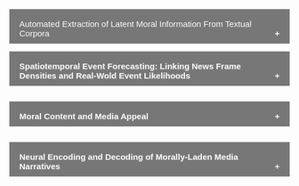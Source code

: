 <style>
.collapsible {
    background-color: #777;
    color: white;
    cursor: pointer;
    padding: 18px;
    width: 100%;
    border: none;
    text-align: left;
    outline: none;
    font-size: 15px;
    padding-bottom:10px;
}

.active, .collapsible:hover {
    background-color: #555;
}

.collapsible:after {
    content: '\002B';
    color: white;
    font-weight: bold;
    float: right;
    margin-left: 5px;
}

.active:after {
    content: "\2212";
}

.content {
    padding: 0 18px;
    max-height: 0;
    overflow: hidden;
    transition: max-height 0.2s ease-out;
    background-color: #f1f1f1;
}
</style>

<!-- <i class="fa fa-globe-americas"></i> -->

<body>
<button class="collapsible">Automated Extraction of Latent Moral Information From Textual Corpora</button>
<div class="content" markdown="1">

A majority of our behaviors and decisions, from voting [(Morgan, Skitka, & Wisneski, 2010)](https://spssi.onlinelibrary.wiley.com/doi/full/10.1111/j.1530-2415.2010.01204.x) and protesting [(Mooijman et al., 2018)](https://www.nature.com/articles/s41562-018-0353-0) to message sharing [(Van Bavel et al., 2017)](http://www.pnas.org/content/114/28/7313.short) and persuasion [(Feinberg & Willer, 2013)](http://journals.sagepub.com/doi/abs/10.1177/0956797612449177) are executed in reference to a set of moral values that prescribe what is best for society as a whole.

According to [Moral Foundations Theory](https://www.sciencedirect.com/science/article/pii/B9780124072367000024), these moral values are innate and universal across human beings from different cultures. So far, five moral foundations have been identified: **care/harm** (involving intuitions of sympathy, compassion, and nurturance), **fairness/cheating** (including notions of rights and justice), **loyalty/betrayal** (supporting moral obligations of patriotism and “us vs. them” thinking), **authority/subversion** (including concerns about traditions and maintaining social order), and **sanctity/desecration** (including moral disgust and spiritual concerns about treating the body as a temple).

Recent research has shown that these moral values are also prevalent in a wide variety of media content, ranging from non-fictional media such as news articles [(Clifford & Jerit, 2013)](https://www.journals.uchicago.edu/doi/abs/10.1017/S0022381613000492) and Tweets [(Garten et al., 2018)](https://link.springer.com/article/10.3758/s13428-017-0875-9) to fictional media encompassing television shows [(Weber et al., 2008)](https://www.tandfonline.com/doi/abs/10.1080/15213260802509993), movies [(Lewis et al., 2017)](https://www.tandfonline.com/doi/abs/10.1080/10510974.2017.1340903), and song-lyrics [(Hahn et al., 2018)](https://www.tandfonline.com/doi/abs/10.1080/10510974.2018.1447493). However, given the latent, intuitive nature that underlies human moral judgment [(Haidt, 2001)](), and the increasing amount of freely available text corpora, extracting and classifying these moral values at scale is a challenging task.

In an attempt to increase the reliability, as well as validity of extracting the latent moral information contained in textual narratives, our lab has developed the [Moral Narrative Analyzer (MoNA)](https://mnl.ucsb.edu/mona/), a freely available online coding and analysis platform. MoNA combines both human-annoated, as well as computational content-analytical methods for moral sentiment classification. In a series of six studies [(Weber et al., 2018)](https://www.tandfonline.com/doi/abs/10.1080/19312458.2018.1447656), we have utilized MoNA and demonstrated that an intuitive highlighting task, executed by a large crowd of human coders achieves highest inter-coder reliabilities.

My recent work in this area has focused on expanding MoNA's capabilities to _automatically_ extract moral information from text narratives that are too large and ephemeral for human annotation. By harnessing the combined power of both human-annotated and algorithmic, machine-learning content classifications, we are currently developing an extension of the [Moral Foundations Dictionary](http://moralfoundations.org/sites/default/files/files/downloads/moral%20foundations%20dictionary.dic) to measure the degree to which text narratives contain moral information.
</div>


<button class="collapsible"><b>Spatiotemporal Event Forecasting: Linking News Frame Densities and Real-Wold Event Likelihoods</b></button>
<div class="content" markdown="1">

The problem of forecasting real-world events has long been of interest for statisticians and researchers of international relations. Attempts have been made to forecast a wide variety of events, spanning [social unrest in East Asia](https://www.hindawi.com/journals/ddns/2017/8180272/abs/), [material conflicts in the Balkans](https://link.springer.com/chapter/10.1007/1-4020-4390-2_8) and the [Middle East](https://link.springer.com/chapter/10.1007/978-1-4614-5311-6_8). By relying on [_Hidden Markov Models_](https://www.google.com/url?sa=t&rct=j&q=&esrc=s&source=web&cd=1&cad=rja&uact=8&ved=2ahUKEwijhLLp-aDdAhUBFywKHQWaCOUQFjAAegQIAhAC&url=http%3A%2F%2Fai.stanford.edu%2F~pabbeel%2Fdepth_qual%2FRabiner_Juang_hmms.pdf&usg=AOvVaw1H740xvY8Ulz7gEtCfa3z3), a class of stochastic sequencing models, unfolding streams of events were utilized to forecast likely sequences following the most recent events with accuracies up to 82%.

My work in this area extends these previous efforts by integrating the news that accompany the occurence of events. According to [framing theory](http://journals.sagepub.com/doi/abs/10.1177/0002764211426331), the stylistic and semantics through which journalists present events affects how audiences process, integrate, and act upon these events. Specifically, when moralizing a given issue or sequence of events, along with a strong emotional tone, it is predicted that news frames entail a greater motivational relevance, triggering the onset of novel events. In comparison to events, news frames are potentially easier to adjust when attempting to reduce polarization and social instability, providing politicians and media professionals with a better rational of how to frame and present their messages.

Currently, I am utilizing the [Global Database of Events, Language, and Tone](https://www.gdeltproject.org/) to obtain events and associated news frames in the United States to forecast several societal states, ranging from social peace to social unrest and forceful police and military interventions. A submission of this work is currently underway.

</div>



<button class="collapsible"><b>Moral Content and Media Appeal </b></button>
<div class="content" markdown="1">

In progress.
</div>


<button class="collapsible"><b>Neural Encoding and Decoding of Morally-Laden Media Narratives</b></button>
<div class="content" markdown="1">

Forthcoming.
</div>


<script>
var coll = document.getElementsByClassName("collapsible");
var i;

for (i = 0; i < coll.length; i++) {
  coll[i].addEventListener("click", function() {
    this.classList.toggle("active");
    var content = this.nextElementSibling;
    if (content.style.maxHeight){
      content.style.maxHeight = null;
    } else {
      content.style.maxHeight = content.scrollHeight + "px";
    } 
  });
}
</script>
</body>